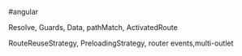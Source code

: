 #angular 

Resolve, Guards, Data, pathMatch, ActivatedRoute

RouteReuseStrategy, PreloadingStrategy, router events,multi-outlet
